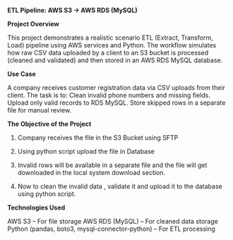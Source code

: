 **ETL Pipeline: AWS S3 → AWS RDS (MySQL)**

**Project Overview**

This project demonstrates a realistic scenario  ETL (Extract, Transform, Load) pipeline using AWS services and Python. The workflow simulates how raw CSV data uploaded by a client to an S3 bucket is processed (cleaned and validated) and then stored in an AWS RDS MySQL database.


**Use Case**

A company receives customer registration data via CSV uploads from their client. The task is to:
Clean invalid phone numbers and missing fields.
Upload only valid records to RDS MySQL.
Store skipped rows in a separate file for manual review.


**The Objective of the Project**


1. Company receives the file in the S3 Bucket using SFTP

2. Using python script upload the file in Database

3. Invalid rows will be available in a separate file and the file will get downloaded in the local system download section.

4. Now to clean the invalid data , validate it and upload it to the database using python script.


**Technologies Used**

AWS S3 – For file storage
AWS RDS (MySQL) – For cleaned data storage
Python (pandas, boto3, mysql-connector-python) – For ETL processing



